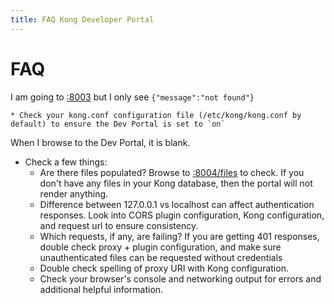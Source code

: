 ```yaml
---
title: FAQ Kong Developer Portal
---
```


# FAQ

I am going to [:8003](http://127.0.0.1:8003/) but I only see `{"message":"not found"}`

    * Check your kong.conf configuration file (/etc/kong/kong.conf by default) to ensure the Dev Portal is set to `on`

When I browse to the Dev Portal, it is blank.

- Check a few things:
  - Are there files populated? Browse to [:8004/files](http://127.0.0.1:8004/files) to check. If you don't have any files in your Kong database, then the portal will not render anything.
  - Difference between 127.0.0.1 vs localhost can affect authentication responses. Look into CORS plugin configuration, Kong configuration, and request url to ensure consistency.
  - Which requests, if any, are failing? If you are getting 401 responses, double check proxy + plugin configuration, and make sure unauthenticated files can be requested without credentials
  - Double check spelling of proxy URI with Kong configuration.
  - Check your browser's console and networking output for errors and additional helpful information.
